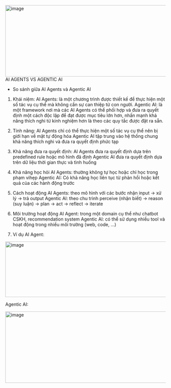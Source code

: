 <img width="975" height="224" alt="image" src="https://github.com/user-attachments/assets/8c177b68-7e83-432e-ab0e-3b05088514e1" />AI AGENTS VS AGENTIC AI
-	So sánh giữa AI Agents và Agentic AI
1.	Khái niệm:
AI Agents: là một chương trình được thiết kế để thực hiện một số tác vụ cụ thể mà không cần sự can thiệp từ con người. 
Agentic AI: là một framework nơi mà các AI Agents có thể phối hợp và đưa ra quyết định một cách độc lập để đạt được mục tiêu lớn hơn, nhấn mạnh khả năng thích nghi từ kinh nghiệm hơn là theo các quy tắc được đặt ra sẵn. 

2.	Tính năng:
AI Agents chỉ có thể thực hiện một số tác vụ cụ thể nên bị giới hạn về mặt tự động hóa
Agentic AI tập trung vào hệ thống chung khả năng thích nghi và đưa ra quyết định phức tạp

3.	Khả năng đưa ra quyết định:
AI Agents đưa ra quyết định dựa trên predefined rule hoặc mô hình đã định
Agentic AI đưa ra quyết định dựa trên dữ liệu thời gian thực và tình huống

4.	Khả năng học hỏi
AI Agents: thường không tự học hoặc chỉ học trong phạm vihẹp
Agentic AI: Có khả năng học liên tục từ phản hồi hoặc kết quả của các hành động trước

5.	Cách hoạt động
AI Agents: theo mô hình với các bước nhận input -> xử lý -> trả output
Agentic AI: theo chu trình perceive (nhận biết) -> reason (suy luận) -> plan -> act -> reflect -> iterate

6.	Môi trường hoạt động
AI Agent: trong một domain cụ thể như chatbot CSKH, recommendation system
Agentic AI: có thể sử dụng nhiều tool và hoạt động trong nhiều môi trường (web, code, …)

7.	Ví dụ
AI Agent:
 
<img width="975" height="174" alt="image" src="https://github.com/user-attachments/assets/15a409ff-5fdd-47fa-8839-df3e7e707541" />

Agentic AI:

<img width="975" height="224" alt="image" src="https://github.com/user-attachments/assets/be7ff1b3-0379-4b73-b28e-bf267ea2c44d" />


 

